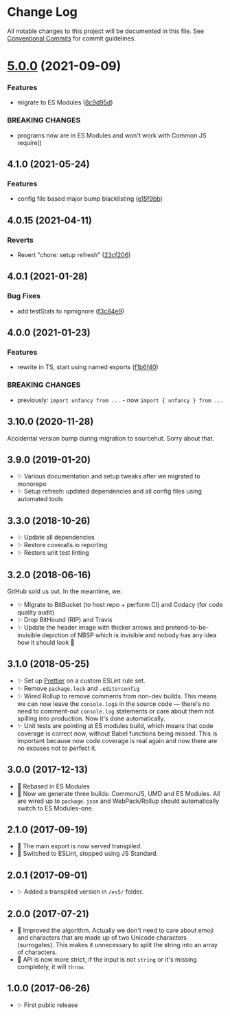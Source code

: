 # Change Log

All notable changes to this project will be documented in this file.
See [Conventional Commits](https://conventionalcommits.org) for commit guidelines.

# [5.0.0](https://github.com/codsen/codsen/compare/string-unfancy@4.1.0...string-unfancy@5.0.0) (2021-09-09)


### Features

* migrate to ES Modules ([8c9d95d](https://github.com/codsen/codsen/commit/8c9d95d5dea0b769c2f070397141918a4893d575))


### BREAKING CHANGES

* programs now are in ES Modules and won't work with Common JS require()





## 4.1.0 (2021-05-24)

### Features

- config file based major bump blacklisting ([e15f9bb](https://github.com/codsen/codsen/commit/e15f9bba1c4fd5f847ac28b3f38fa6ee633f5dca))

## 4.0.15 (2021-04-11)

### Reverts

- Revert "chore: setup refresh" ([23cf206](https://github.com/codsen/codsen/commit/23cf206970a087ff0fa04e61f94d919f59ab3881))

## 4.0.1 (2021-01-28)

### Bug Fixes

- add testStats to npmignore ([f3c84e9](https://github.com/codsen/codsen/commit/f3c84e95afc5514214312f913692d85b2e12eb29))

## 4.0.0 (2021-01-23)

### Features

- rewrite in TS, start using named exports ([f1b6f40](https://github.com/codsen/codsen/commit/f1b6f4033da01a246c50c9f85a4438e5de2ee248))

### BREAKING CHANGES

- previously: `import unfancy from ...` - now `import { unfancy } from ...`

## 3.10.0 (2020-11-28)

Accidental version bump during migration to sourcehut. Sorry about that.

## 3.9.0 (2019-01-20)

- ✨ Various documentation and setup tweaks after we migrated to monorepo
- ✨ Setup refresh: updated dependencies and all config files using automated tools

## 3.3.0 (2018-10-26)

- ✨ Update all dependencies
- ✨ Restore coveralls.io reporting
- ✨ Restore unit test linting

## 3.2.0 (2018-06-16)

GitHub sold us out. In the meantime, we:

- ✨ Migrate to BitBucket (to host repo + perform CI) and Codacy (for code quality audit)
- ✨ Drop BitHound (RIP) and Travis
- ✨ Update the header image with thicker arrows and pretend-to-be-invisible depiction of NBSP which is invisible and nobody has any idea how it should look 👀

## 3.1.0 (2018-05-25)

- ✨ Set up [Prettier](https://prettier.io) on a custom ESLint rule set.
- ✨ Remove `package.lock` and `.editorconfig`
- ✨ Wired Rollup to remove comments from non-dev builds. This means we can now leave the `console.log`s in the source code — there's no need to comment-out `console.log` statements or care about them not spilling into production. Now it's done automatically.
- ✨ Unit tests are pointing at ES modules build, which means that code coverage is correct now, without Babel functions being missed. This is important because now code coverage is real again and now there are no excuses not to perfect it.

## 3.0.0 (2017-12-13)

- 🔧 Rebased in ES Modules
- 🔧 Now we generate three builds: CommonJS, UMD and ES Modules. All are wired up to `package.json` and WebPack/Rollup should automatically switch to ES Modules-one.

## 2.1.0 (2017-09-19)

- 🔧 The main export is now served transpiled.
- 🔧 Switched to ESLint, stopped using JS Standard.

## 2.0.1 (2017-09-01)

- ✨ Added a transpiled version in `/es5/` folder.

## 2.0.0 (2017-07-21)

- 🔧 Improved the algorithm. Actually we don't need to care about emoji and characters that are made up of two Unicode characters (surrogates). This makes it unnecessary to split the string into an array of characters.
- 🔧 API is now more strict, if the input is not `string` or it's missing completely, it will `throw`.

## 1.0.0 (2017-06-26)

- ✨ First public release
